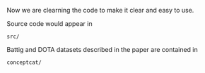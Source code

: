 Now we are clearning the code to make it clear and easy to use.

Source code would appear in
```
src/
```

Battig and DOTA datasets described in the paper are contained in 
```
conceptcat/
```




 
 
 
